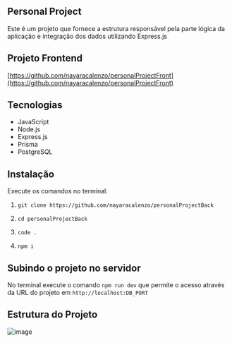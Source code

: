 ## Personal Project

Este é um projeto que fornece a estrutura responsável pela parte lógica da aplicação e integração dos dados  utilizando Express.js 

## Projeto Frontend

[https://github.com/nayaracalenzo/personalProjectFront](https://github.com/nayaracalenzo/personalProjectFront)

## Tecnologias

- JavaScript
- Node.js
- Express.js
- Prisma 
- PostgreSQL

## Instalação 

Execute os comandos no terminal:

1. `git clone https://github.com/nayaracalenzo/personalProjectBack`

2. `cd personalProjectBack`

3. `code .` 

4. `npm i` 

## Subindo o projeto no servidor 

No terminal execute o comando `npm run dev` que permite o acesso através da URL do projeto em `http://localhost:DB_PORT`

## Estrutura do Projeto

![image](https://github.com/user-attachments/assets/279e0430-cb9d-4c93-b08e-9541f6da86e3)
